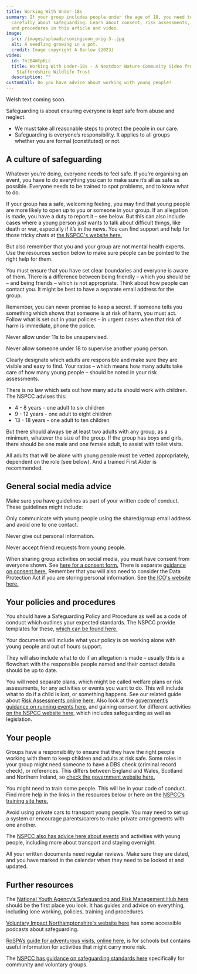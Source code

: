 ```yaml
---
title: Working With Under-18s
summary: If your group includes people under the age of 18, you need to think
  carefully about safeguarding. Learn about consent, risk assessments, policies
  and procedures in this article and video.
image:
  src: /images/uploads/comingsoon_orig-3-.jpg
  alt: A seedling growing in a pot.
  credit: Image copyright A Barlow (2023)
video:
  id: TnJB4WtpKLc
  title: Working With Under-18s - A Nextdoor Nature Community Video from
    Staffordshire Wildlife Trust
  description: ""
customCall: Do you have advice about working with young people?
---
```

W﻿elsh text coming soon.

Safeguarding is about ensuring everyone is kept safe from abuse and neglect. 

* We must take all reasonable steps to protect the people in our care. 
* Safeguarding is everyone’s responsibility. It applies to all groups whether you are formal (constituted) or not.

## A culture of safeguarding

Whatever you’re doing, everyone needs to feel safe. If you’re organising an event, you have to do everything you can to make sure it’s all as safe as possible. Everyone needs to be trained to spot problems, and to know what to do.

If your group has a safe, welcoming feeling, you may find that young people are more likely to open up to you or someone in your group. If an allegation is made, you have a duty to report it – see below. But this can also include cases where a young person just wants to talk about difficult things, like death or war, especially if it’s in the news. You can find support and help for those tricky chats at [the NSPCC's website here.](https://learning.nspcc.org.uk/safeguarding-child-protection/how-to-have-difficult-conversations-with-children?) 

But also remember that you and your group are not mental health experts. Use the resources section below to make sure people can be pointed to the right help for them.

You must ensure that you have set clear boundaries and everyone is aware of them. There is a difference between being friendly – which you should be – and being friends – which is not appropriate. Think about how people can contact you. It might be best to have a separate email address for the group.

Remember, you can never promise to keep a secret. If someone tells you something which shows that someone is at risk of harm, you must act. Follow what is set out in your policies – in urgent cases when that risk of harm is immediate, phone the police.

Never allow under 11s to be unsupervised.

Never allow someone under 18 to supervise another young person.

Clearly designate which adults are responsible and make sure they are visible and easy to find. Your ratios – which means how many adults take care of how many young people – should be noted in your risk assessments.

There is no law which sets out how many adults should work with children. The NSPCC advises this:

* 4 - 8 years - one adult to six children
* 9 - 12 years - one adult to eight children
* 13 - 18 years - one adult to ten children

But there should always be at least two adults with any group, as a minimum, whatever the size of the group. If the group has boys and girls, there should be one male and one female adult, to assist with toilet visits. 

All adults that will be alone with young people must be vetted appropriately, dependent on the role (see below). And a trained First Aider is recommended.

## General social media advice

Make sure you have guidelines as part of your written code of conduct. These guidelines might include:

Only communicate with young people using the shared/group email address and avoid one to one contact.

Never give out personal information.

Never accept friend requests from young people. 

When sharing group activities on social media, you must have consent from everyone shown. See [here for a consent form.](https://www.nya.org.uk/safeguarding-asset/consent-form-template/) There is separate [guidance on consent here.](https://www.nya.org.uk/safeguarding-asset/informed-consent/) Remember that you will also need to consider the Data Protection Act if you are storing personal information. See [the ICO's website here.](https://ico.org.uk/for-the-public/)

## Your policies and procedures

You should have a Safeguarding Policy and Procedure as well as a code of conduct which outlines your expected standards. The NSPCC provide templates for these, [which can be found here.](https://learning.nspcc.org.uk/research-resources/templates/example-safeguarding-policy-statement)

Your documents will include what your policy is on working alone with young people and out of hours support.

They will also include what to do if an allegation is made – usually this is a flowchart with the responsible people named and their contact details should be up to date.

You will need separate plans, which might be called welfare plans or risk assessments, for any activities or events you want to do. This will include what to do if a child is lost, or something happens. See our related guide about [Risk Assessments online here.](https://nextdoornaturehub.org.uk/guides/risk-assessments) Also look at the [government’s guidance on running events here,](https://www.gov.uk/government/publications/can-do-guide-for-organisers-of-voluntary-events/the-can-do-guide-to-organising-and-running-voluntary-and-community-events) and gaining consent for different activities [on the NSPCC website here,](https://learning.nspcc.org.uk/research-resources/templates/example-consent-form) which includes safeguarding as well as legislation.

## Your people

Groups have a responsibility to ensure that they have the right people working with them to keep children and adults at risk safe. Some roles in your group might need someone to have a DBS check (criminal record check), or references. This differs between England and Wales, Scotland and Northern Ireland, so [check the government website here.](https://www.gov.uk/request-copy-criminal-record) 

You might need to train some people. This will be in your code of conduct. Find more help in the links in the resources below or here on the [NSPCC’s training site here.](https://learning.nspcc.org.uk/training/introductory-basic-courses)

Avoid using private cars to transport young people. You may need to set up a system or encourage parents/carers to make private arrangements with one another.

The [NSPCC also has advice here about events](https://learning.nspcc.org.uk/safeguarding-child-protection/safer-activities-events) and activities with young people, including more about transport and staying overnight.

All your written documents need regular reviews. Make sure they are dated, and you have marked in the calendar when they need to be looked at and updated.

## Further resources

The [National Youth Agency’s Safeguarding and Risk Management Hub here](https://www.nya.org.uk/skills/safeguarding-and-risk-management-hub/) should be the first place you look. It has guides and advice on everything, including lone working, policies, training and procedures.

[Voluntary Impact Northamptonshire's website here](https://voluntaryimpact.org.uk/community/training-resources/) has some accessible podcasts about safeguarding.

[RoSPA’s guide for adventurous visits, online here,](https://www.rospa.com/rospaweb/docs/advice-services/school-college-safety/school-visits-guide.pdf) is for schools but contains useful information for activities that might carry more risk.

The [NSPCC has guidance on safeguarding standards here](https://learning.nspcc.org.uk/research-resources/2019/safeguarding-child-protection-standards) specifically for community and voluntary groups.